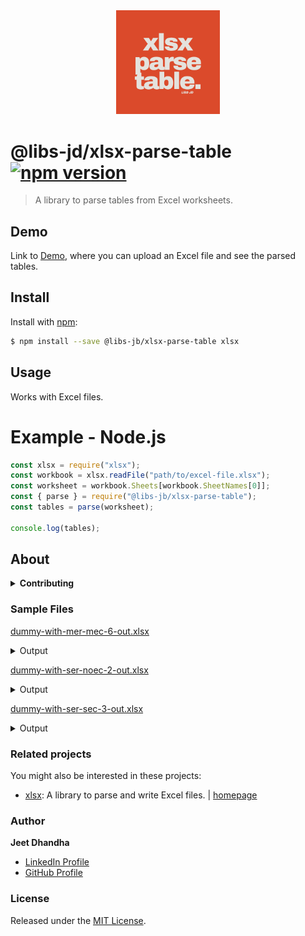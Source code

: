 <div align="center"><img width="33%" src="info.png" />
</div>

# @libs-jd/xlsx-parse-table [![npm version](https://badge.fury.io/js/@libs-jd%2Fxlsx-parse-table.svg)](https://badge.fury.io/js/@libs-jd%2Fxlsx-parse-table)

> A library to parse tables from Excel worksheets.

## Demo

Link to [Demo](https://xlsx-parse-table-demo.vercel.app/), where you can upload an Excel file and see the parsed tables.

## Install

Install with [npm](https://www.npmjs.com/):

```sh
$ npm install --save @libs-jb/xlsx-parse-table xlsx
```

## Usage

Works with Excel files.

# Example - Node.js

```js
const xlsx = require("xlsx");
const workbook = xlsx.readFile("path/to/excel-file.xlsx");
const worksheet = workbook.Sheets[workbook.SheetNames[0]];
const { parse } = require("@libs-jb/xlsx-parse-table");
const tables = parse(worksheet);

console.log(tables);
```

## About

<details>
<summary><strong>Contributing</strong></summary>

Pull requests and stars are always welcome. For bugs and feature requests, [please create an issue](../../issues/new).

</details>

### Sample Files

[dummy-with-mer-mec-6-out.xlsx](https://github.com/user-attachments/files/17686507/dummy-with-mer-mec-6-out.xlsx)

<details>
  <summary>Output</summary>

```js
[
  [
    ["Sr. No.", "Email", "Name ", "Age", "Promoted", "ID", "Joining Date", "Termination Date"],
    [1, "jeet@gmail.com", "Jeet D.", 26, "", "EM1", 45353, 45537],
    [2, "john@gmail.com", "John D.", 25, "", "EM2", 45373, 45732],
    [3, "adi@gmail.com", "Adi. D.", 25, "", "EM3", 45598, 45607],
  ],
  [
    ["Sr. No.", "EM ID", "Salary"],
    [1, "EM1", 1000000],
    [2, "EM2", 1200000],
  ],
  [
    ["Sr. No.", "EM ID", "Salary"],
    [1, "EM1", 1000000],
    [2, "EM2", 1200000],
    [3, "EM3", 1400000],
  ],
  [
    ["Sr. No.", "EM ID", "Salary"],
    [1, "EM1", 1000000],
    [2, "EM2", 1200000],
  ],
  [
    ["Sr. No.", "EM ID", "Salary"],
    [1, "EM1", 1000000],
    [2, "EM2", 1200000],
  ],
  [
    ["Sr. No.", "EM ID", "Salary"],
    [1, "EM1", 1000000],
    [2, "EM2", 1200000],
    [3, "EM3", 1400000],
  ],
];
```

</details>
  
[dummy-with-ser-noec-2-out.xlsx](https://github.com/user-attachments/files/17686508/dummy-with-ser-noec-2-out.xlsx)

<details>
  <summary>Output</summary>

```js
[
  [
    ["Sr. No.", "Email", "Name ", "Age", "Promoted", "ID", "Joining Date", "Termination Date"],
    [1, "jeet@gmail.com", "Jeet D.", 26, "", "EM1", 45353, 45537],
    [2, "jogn@gmail.com", "John D.", 25, "", "EM2", 45373, 45732],
    [3, "adi@gmail.com", "Adi. D.", 25, "", "EM3", 45598, 45607],
  ],
  [
    ["Sr. No.", "EM ID", "Salary"],
    [1, "EM1", 1000000],
    [2, "EM2", 1200000],
    [3, "EM3", 1400000],
  ],
];
```

</details>

[dummy-with-ser-sec-3-out.xlsx](https://github.com/user-attachments/files/17686512/dummy-with-ser-sec-3-out.xlsx)

<details>
  <summary>Output</summary>

```js
[
  [
    ["Email", "Name ", "Age"],
    ["jeet@gmail.com", "Jeet D.", 26],
    ["john@gmail.com", "John D.", 25],
    ["adi@gmail.com", "Adi. D.", 25],
  ],
  [
    ["Sr. No.", "ID", "Joining Date", "Termination Date"],
    [1, "EM1", 45353, 45537],
    [2, "EM2", 45373, 45732],
    [3, "EM3", 45598, 45607],
  ],
  [
    ["Sr. No.", "EM ID", "Salary"],
    [1, "EM1", 1000000],
    [2, "EM2", 1200000],
    [3, "EM3", 1400000],
  ],
];
```

</details>

### Related projects

You might also be interested in these projects:

- [xlsx](https://www.npmjs.com/package/xlsx): A library to parse and write Excel files. | [homepage](https://github.com/SheetJS/sheetjs "A library to parse and write Excel files.")

### Author

**Jeet Dhandha**

- [LinkedIn Profile](https://linkedin.com/in/jeet-dhandha)
- [GitHub Profile](https://github.com/jeet-dhandha)

### License

Released under the [MIT License](LICENSE).
